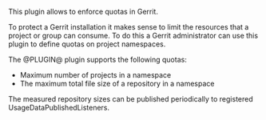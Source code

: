This plugin allows to enforce quotas in Gerrit.

To protect a Gerrit installation it makes sense to limit the resources
that a project or group can consume. To do this a Gerrit administrator
can use this plugin to define quotas on project namespaces.

The @PLUGIN@ plugin supports the following quotas:

* Maximum number of projects in a namespace
* The maximum total file size of a repository in a namespace

The measured repository sizes can be published periodically to registered
UsageDataPublishedListeners.
